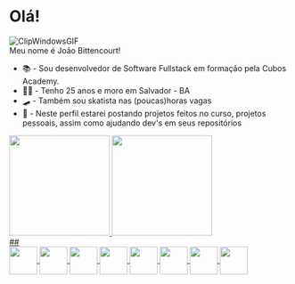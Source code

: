 <h1>Olá!</h1>

![ClipWindowsGIF](https://user-images.githubusercontent.com/99763243/170712683-82a5e519-d5b9-4b41-8d8e-1d68cd6287bb.gif)
<br>
Meu nome é João Bittencourt!

- 📚 - Sou desenvolvedor de Software Fullstack em formação pela Cubos Academy.
- 🧑‍💻 - Tenho 25 anos e moro em Salvador - BA
- 🛹 - Também sou skatista nas (poucas)horas vagas
- 💾 - Neste perfil estarei postando projetos feitos no curso, projetos pessoais, assim como ajudando dev's em seus repositórios

<div>
  <a href="https://github.com/Joaob1">
   <img height="180em" src="https://github-readme-stats.vercel.app/api?username=joaob1&show_icons=true&theme=gruvbox&include_all_commits=true&count_private=true"/>
    <img height="180em" src="https://github-readme-stats.vercel.app/api/top-langs/?username=joaob1&theme=gruvbox"/>
    </div>
  ##
  <br>
<img width="50" align="center" src="https://cdn.jsdelivr.net/gh/devicons/devicon/icons/javascript/javascript-original.svg" />
<img width="50" align="center" src="https://cdn.jsdelivr.net/gh/devicons/devicon/icons/html5/html5-plain-wordmark.svg" />
<img width="50" align="center" src="https://cdn.jsdelivr.net/gh/devicons/devicon/icons/css3/css3-plain-wordmark.svg" />
<img width="50" align="center" src="https://cdn.jsdelivr.net/gh/devicons/devicon/icons/bootstrap/bootstrap-plain-wordmark.svg" />
<img width="50" align="center" src="https://cdn.jsdelivr.net/gh/devicons/devicon/icons/react/react-original-wordmark.svg" />
<img width="50" align="center" src="https://cdn.jsdelivr.net/gh/devicons/devicon/icons/postgresql/postgresql-plain-wordmark.svg" />
<img width="50" align="center" src="https://cdn.jsdelivr.net/gh/devicons/devicon/icons/jquery/jquery-plain-wordmark.svg" />
<img width="50" align="center" src="https://cdn.jsdelivr.net/gh/devicons/devicon/icons/nodejs/nodejs-plain-wordmark.svg" />



